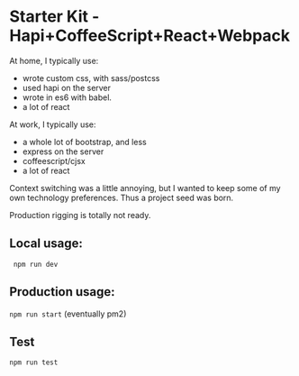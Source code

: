 # Starter Kit - Hapi+CoffeeScript+React+Webpack

At home, I typically use:
 * wrote custom css, with sass/postcss
 * used hapi on the server
 * wrote in es6 with babel.
 * a lot of react

At work, I typically use:
 * a whole lot of bootstrap, and less
 * express on the server
 * coffeescript/cjsx
 * a lot of react

Context switching was a little annoying, but I wanted to keep some of my own technology preferences. Thus a project seed was born.

Production rigging is totally not ready.

## Local usage:
` npm run dev`

## Production usage:
`npm run start`
(eventually pm2)

## Test
`npm run test`

